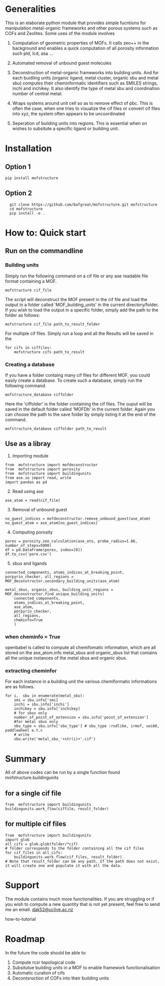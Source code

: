 # Generalities 
This is an elaborate python module that provides simple fucntions for
manipulation metal-organic frameworks and other porous systems such as 
COFs and Zeolites. Some uses of the module involves 

1. Computation of geometric properties of MOFs. It calls zeo++ in the background and enables a quick computation of all porosity information such pld, lcd, asa ...

2. Automated removal of unbound guest molecules

3. Deconstruction of metal-organic frameworks into building units. And for each buidling units (organic ligand, metal cluster, organic sbu and metal sbu) computes their cheminformatic identifiers such as SMILES strings, inchi and inchikey. It also identify the type of metal sbu and coordination number of central metal.  

4. Wraps systems around unit cell so as to remove effect of pbc. This is often the case, when one tries to visualize the cif files or convert cif files into xyz, the system often appears to be uncoordinated

5. Seperation of building units into regions. This is essential when on wishes to subsitute a specific ligand or building unit.  

# Installation 
## Option 1 
 `pip install mofstructure`
## Option 2 
```
  git clone https://github.com/bafgreat/mofstructure.git mofstructure
  cd mofstructure
  pip install -e .
```
# How to: Quick start 
## Run on the commandline
### Building units 
Simply run the following command on a cif file or any ase readable file format containing a MOF. 
```
mofstructure cif_file 
```
The script will deconstruct the MOF present in the cif file and load the output in a folder called 'MOF_building_units' in the current directory/folder. If you wish to load the output in a specific folder, simply add the path to the folder as follows:
```
mofstructure cif_file path_to_result_folder
```
For multiple cif files. Simply run a loop and all the Results will be saved in the 
```
for cifs in ciffiles:
    mofstructure cifs path_to_result
```
### Creating a database
If you have a folder containg many cif files for different MOF, you could easily create a database. To create such a database, simply run the following command. 
```
mofstructure_database ciffolder
```
Here the 'ciffolder' is the folder containing the cif files. The ouput will be saved in the default folder called 'MOFDb' in the current folder. Again you can choose the path to the save folder by simply listing it at the end of the command. 
```
mofstructure_database ciffolder path_to_result
```
## Use as a libray 
1. Importing module

```
from  mofstructure import mofdeconstructor
from  mofstructure import porosity
from  mofstructure import buildingunits
from ase.io import read, write 
import pandas as pd
```
2. Read using ase 
```
ase_atom = read(cif_file)
```
3. Removal of unbound guest 
```
no_guest_indices = mofdeconstructor.remove_unbound_guest(ase_atom)
no_guest_atom = ase_atom[no_guest_indices]
```
4. Computing porosity 
```
pores = porosity.zeo_calculation(ase_ato, probe_radius=1.86, number_of_steps=5000)
df = pd.DataFrame(pores, index=[0])
df.to_csv('pore.csv')
```
5. sbus and ligands 
```
connected_components, atoms_indices_at_breaking_point, porpyrin_checker, all_regions = MOF_deconstructor.secondary_building_units(ase_atom)

metal_sbus, organic_sbus, building_unit_regions = MOF_deconstructor.find_unique_building_units(
    connected_components,
    atoms_indices_at_breaking_point,
    ase_atom, 
    porpyrin_checker,
    all_regions,
    cheminfo=True
    )
```
### when cheminfo = True
openbabel is called to compute all chemifomatic information,
which are all stored on the ase_atom.info
metal_sbus and  organic_sbus  list that contains all the unique instances of the metal sbus and organic sbus. 
### extracting cheminfor 
For each instance in a building unit the various chemiformatic informations are as follows. 
```
for i,  sbu in enumerate(metal_sbu):
    smi = sbu.info['smi]
    inchi = sbu.info['inchi']
    inchikey = sbu.info['inchikey]
    # for sbus only 
    number_of_point_of_extension = sbu.info['point_of_extension']
    #for metal sbus only 
    sbu_type = sbu.info['sbu_type'] # sbu_type :rodlike, irmof, uoi66, paddlewheel e.t.c
    # write 
    sbu.write('metal_sbu_'+str(i)+'.cif')
```
# Summary 
All of above codes can be run by a single function found mofstructure.buildingunits
## for a single cif file
``` 
from  mofstructure import buildingunits
buildingunits.work_flow(ciffile, result_folder)
```
## for multiple cif files 
```
from  mofstructure import buildingunits
import glob 
all_cifs = glob.glob(folder/*cif)
# folder corresponds to the folder containing all the cif files
for cif_files in all_cifs:
    buildingunits.work_flow(cif_files, result_folder)
# Note that result_folder can be any path. If the path does not exist, it will create one and populate it with all the data. 
```

# Support 
The module contains much more functionalities. If you are struggling or if you wish to compute a new quantity that is not yet present, feel free to send me an email. dak52@uclive.ac.nz 
<object data="how-to-doc.html" width="100%" height="600">
  <p>how-to-tutorial</p>
</object>

# Roadmap
In the future the code should be able to: 
1. Compute rcsr topological code
2. Subsitutue building units in a MOF to enable framework functionalisation
3. Automatic curation of cifs
4. Decontsruction of COFs into their building units 


